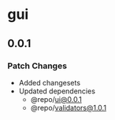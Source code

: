 # gui

## 0.0.1

### Patch Changes

-   Added changesets
-   Updated dependencies
    -   @repo/ui@0.0.1
    -   @repo/validators@1.0.1
